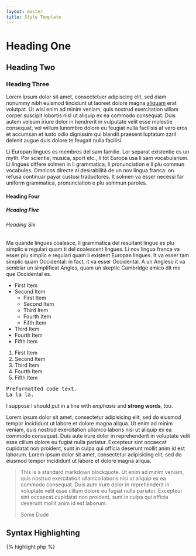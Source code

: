 ```yaml
---
layout: master
title: Style Template
---
```


# Heading One

## Heading Two

### Heading Three

Lorem ipsum dolor sit amet, consectetuer adipiscing elit, sed diam nonummy nibh euismod tincidunt ut laoreet dolore magna <a href="/">aliquam</a> erat volutpat. Ut wisi enim ad minim veniam, quis nostrud exercitation ulliam corper suscipit lobortis nisl ut aliquip ex ea commodo consequat. Duis autem veleum iriure dolor in hendrerit in vulputate velit esse molestie consequat, vel willum lunombro dolore eu feugiat nulla facilisis at vero eros et accumsan et iusto odio dignissim qui blandit praesent luptatum zzril delenit augue duis dolore te feugait nulla facilisi.

Li Europan lingues es membres del sam familie. Lor separat existentie es un myth. Por scientie, musica, sport etc., li tot Europa usa li sam vocabularium. Li lingues differe solmen in li grammatica, li pronunciation e li plu commun vocabules. Omnicos directe al desirabilitá de un nov lingua franca: on refusa continuar payar custosi traductores. It solmen va esser necessi far uniform grammatica, pronunciation e plu sommun paroles.

#### Heading Four
##### Heading Five
###### Heading Six

Ma quande lingues coalesce, li grammatica del resultant lingue es plu simplic e regulari quam ti del coalescent lingues. Li nov lingua franca va esser plu simplic e regulari quam li existent Europan lingues. It va esser tam simplic quam Occidental: in fact, it va esser Occidental. A un Angleso it va semblar un simplificat Angles, quam un skeptic Cambridge amico dit me que Occidental es.

* First Item
* Second Item
  * First Item
  * Second Item
  * Third Item
  * Fourth Item
  * Fifth Item
* Third Item
* Fourth Item
* Fifth Item

1. First Item
2. Second Item
3. Third Item
4. Fourth Item
5. Fifth Item

<pre>Preformatted code text.
La la la.</pre>

I suppose I should put in a line with _emphasis_ and __strong words__, too.

Lorem ipsum dolor sit amet, consectetur adipisicing elit, sed do eiusmod tempor incididunt ut labore et dolore magna aliqua. Ut enim ad minim veniam, quis nostrud exercitation ullamco laboris nisi ut aliquip ex ea commodo consequat. Duis aute irure dolor in reprehenderit in voluptate velit esse cillum dolore eu fugiat nulla pariatur. Excepteur sint occaecat cupidatat non proident, sunt in culpa qui officia deserunt mollit anim id est laborum.  Lorem ipsum dolor sit amet, consectetur adipisicing elit, sed do eiusmod tempor incididunt ut labore et dolore magna aliqua.

> This is a standard markdown blockquote.  Ut enim ad minim veniam, quis nostrud exercitation ullamco laboris nisi ut aliquip ex ea commodo consequat. Duis aute irure dolor in reprehenderit in voluptate velit esse cillum dolore eu fugiat nulla pariatur. Excepteur sint occaecat cupidatat non proident, sunt in culpa qui officia deserunt mollit anim id est laborum.
>
> Some Dude

## Syntax Highlighting

{% highlight php %}

<?php

/**
 * @file
 * The PHP page that serves all page requests on a Drupal installation.
 *
 * The routines here dispatch control to the appropriate handler, which then
 * prints the appropriate page.
 *
 * All Drupal code is released under the GNU General Public License.
 * See COPYRIGHT.txt and LICENSE.txt.
 */

/**
 * Root directory of Drupal installation.
 */
define('DRUPAL_ROOT', getcwd());

require_once DRUPAL_ROOT . '/includes/bootstrap.inc';
drupal_bootstrap(DRUPAL_BOOTSTRAP_FULL);
menu_execute_active_handler();

{% endhighlight %}
